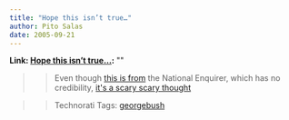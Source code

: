 ```yaml
---
title: "Hope this isn’t true…"
author: Pito Salas
date: 2005-09-21
---
```


**Link: [Hope this isn’t true…](None):** ""


>>

>> Even though [this is
from](<http://www.nationalenquirer.com/celebrity/63426>) the National
Enquirer, which has no credibility, [it's a scary scary
thought](<http://www.nationalenquirer.com/celebrity/63426>)

>>

>> Technorati Tags: [georgebush](<http://www.technorati.com/tag/georgebush>)


